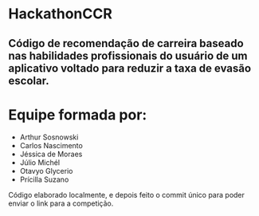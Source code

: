 # HackathonCCR

## Código de recomendação de carreira baseado nas habilidades profissionais do usuário de um aplicativo voltado para reduzir a taxa de evasão escolar.

# Equipe formada por:

- Arthur Sosnowski
- Carlos Nascimento
- Jéssica de Moraes
- Júlio Michél
- Otavyo Glycerio
- Prícilla Suzano

Código elaborado localmente, e depois feito o commit único para poder enviar o link para a competição.
